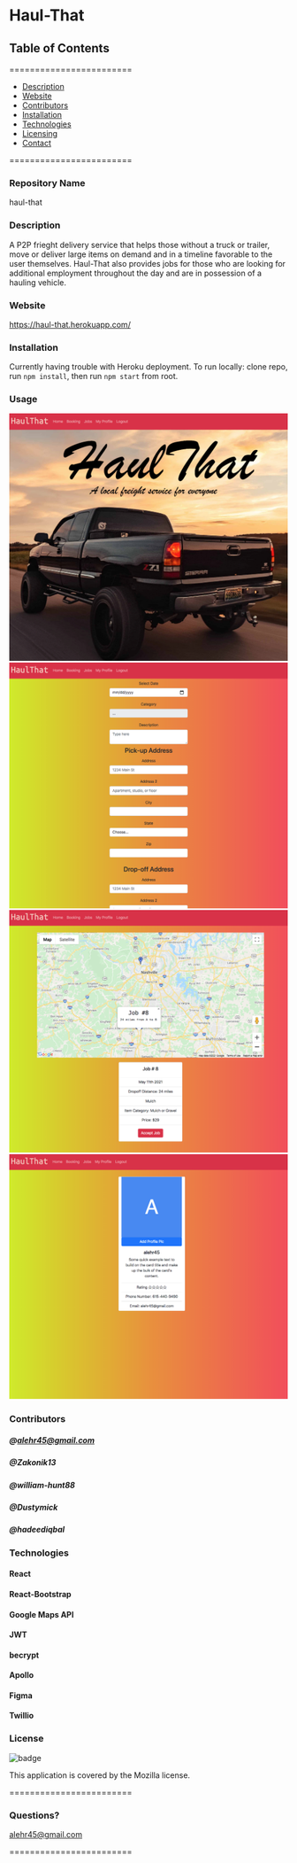
# Haul-That


## **Table of Contents**
========================
* [Description](#description)
* [Website](#website)
* [Contributors](#contributors)
* [Installation](#installation)
* [Technologies](#Technologies)
* [Licensing](#Licenses)
* [Contact](#questions)

========================

### **Repository Name**  
haul-that

### **Description**  
A P2P frieght delivery service that helps those without a truck or trailer, move or deliver large items on demand and in a timeline favorable to the user themselves. Haul-That also provides jobs for those who are looking for additional employment throughout the day and are in possession of a hauling vehicle.

### **Website**  
https://haul-that.herokuapp.com/

### **Installation**
Currently having trouble with Heroku deployment.
To run locally:
clone repo, 
run `npm install`,
then run `npm start` from root.


### **Usage**  
![Alt text](./screenshot1.png)
![Alt text](./screenshot2.png)
![Alt text](./screenshot3.png)
![Alt text](./screenshot4.png)


### **Contributors**  
##### @alehr45@gmail.com
##### @Zakonik13
##### @william-hunt88
##### @Dustymick
##### @hadeediqbal


### **Technologies**  
#### React
#### React-Bootstrap
#### Google Maps API
#### JWT
#### becrypt
#### Apollo
#### Figma
#### Twillio

### **License**  
![badge](https://img.shields.io/badge/license-Mozilla-brightgreen)  

This application is covered by the Mozilla license. 

========================

### Questions?
alehr45@gmail.com



========================
